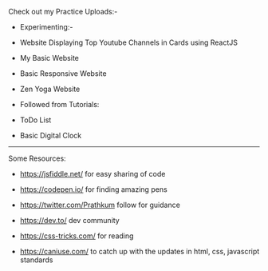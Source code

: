 Check out my Practice Uploads:-
* Experimenting:-
* Website Displaying Top Youtube Channels in Cards using ReactJS
* My Basic Website
* Basic Responsive Website
* Zen Yoga Website

* Followed from Tutorials:
* ToDo List
* Basic Digital Clock
--------------------------------------------------------------------------------------------------------------------------------------

Some Resources: 
* https://jsfiddle.net/ 
   for easy sharing of code
   
* https://codepen.io/
for finding amazing pens

* https://twitter.com/Prathkum 
follow for guidance

* https://dev.to/ 
dev community

* https://css-tricks.com/ 
for reading

* https://caniuse.com/ 
to catch up with the updates in html, css, javascript standards


